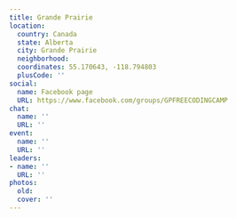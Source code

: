```yaml
---
title: Grande Prairie
location:
  country: Canada
  state: Alberta
  city: Grande Prairie
  neighborhood: 
  coordinates: 55.170643, -118.794803
  plusCode: ''
social:
  name: Facebook page
  URL: https://www.facebook.com/groups/GPFREECODINGCAMP
chat:
  name: ''
  URL: ''
event:
  name: ''
  URL: ''
leaders:
- name: ''
  URL: ''
photos:
  old: 
  cover: ''
---
```

